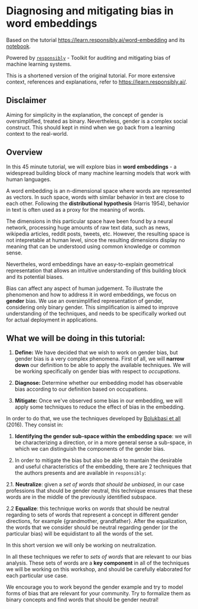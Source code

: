 # Diagnosing and mitigating bias in word embeddings

Based on the tutorial https://learn.responsibly.ai/word-embedding
and its [notebook](https://colab.research.google.com/github/ResponsiblyAI/word-embedding/blob/main/tutorial-bias-word-embedding.ipynb).

Powered by [`responsibly`](https://docs.responsibly.ai/) - Toolkit for auditing and mitigating bias of machine learning systems.

This is a shortened version of the original tutorial. For more extensive context, references and explanations, refer to https://learn.responsibly.ai/.


## Disclaimer

Aiming for simplicity in the explanation, the concept of gender is oversimplified, treated as binary. Nevertheless, gender is a complex social construct. This should kept in mind when we go back from a learning context to the real-world.


## Overview

In this 45 minute tutorial, we will explore bias in **word embeddings** - a widespread building block of many machine learning models that work with human languages. 

A word embedding is an n-dimensional space where words are represented as vectors. In such space, words with similar behavior in text are close to each other. Following the **distributional hypothesis** (Harris 1954), behavior in text is often used as a proxy for the meaning of words. 

The dimensions in this particular space have been found  by a neural network, processing huge amounts of raw text data, such as news, wikipedia articles, reddit posts, tweets, etc. However, the resulting space is not intepretable at human level, since the resulting dimensions display no meaning that can be understood using common knowledge or common sense.

Nevertheles, word embeddings have an easy-to-explain geometrical representation that allows an intuitive understanding of this building block and its potential biases. 

Bias can affect any aspect of human judgement. To illustrate the phenomenon and how to address it in word embeddings, we focus on **gender** bias. We use an oversimplified representation of gender, considering only binary gender. This simplification is aimed to improve understanding of the techniques, and needs to be specifically worked out for actual deployment in applications. 

## What we will be doing in this tutorial: 

1. **Define:** We have decided that we wish to work on gender bias, but gender bias is a very complex phenomena. First of all, we will **narrow down** our definition to be able to apply the available techniques. 
We will be working specifically on gender bias with respect to *occupations*.  

2. **Diagnose:** Determine whether our embedding model has observable bias according to our definition based on occupations.

3. **Mitigate:** Once we've observed some bias in our embedding, we will apply some techniques to reduce the effect of bias in the embedding.

In order to do that, we use the techniques developed by [Bolukbasi et all](https://arxiv.org/pdf/1607.06520.pdf) (2016). They consist in: 

1. **Identifying the gender sub-space within the embedding space**: we will be characterizing a direction, or in a more general sense a sub-space, in which we can distinguish the components of the gender bias. 

2. In order to mitigate the bias but also be able to mantain the desirable and useful characteristics of the embedding, there are 2 techniques that the authors presents and are available in ```responsibly```:

  2.1. **Neutralize**: given a *set of words that should be unbiased*, in our case professions that should be gender neutral, this technique ensures that these words are in the middle of the previously identified subspace.

  2.2 **Equalize**: this technique works on *words* that should be neutral regarding to sets of words that represent a concept in different gender directions, for example {grandmother, grandfather}. After the equalization, the words that we consider should be neutral regarding gender (or the particular bias) will be equidistant to all the words of the set.

In this short version we will only be working on neutralization.

In all these techniques we refer to *sets of words* that are relevant to our bias analysis. These sets of words are a **key component** in all of the techniques we will be working on this workshop, and should be carefully elaborated for each particular use case.

We encourage you to work beyond the gender example and try to model forms of bias that are relevant for your community. Try to formalize them as binary concepts and find words that should be gender neutral!
